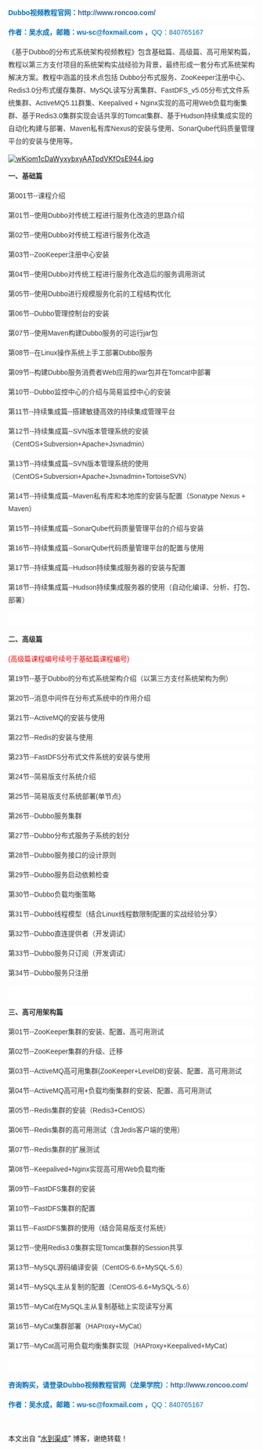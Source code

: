 <p style="color:rgb(51,51,51);font-family:Arial;font-size:14px;line-height:26px;white-space:normal;background-color:rgb(255,255,255);"><strong><span style="color:rgb(0,112,192);font-family:Tahoma, Arial, Roboto, '宋体';">Dubbo视频教程官网：</span><a href="http://www.roncoo.com/" style="color:rgb(51,102,153);text-decoration:none;font-family:Tahoma, Arial, Roboto, '宋体';" target="_blank">http://www.roncoo.com/</a></strong></p>
<p style="color:rgb(51,51,51);font-family:Arial;font-size:14px;line-height:26px;white-space:normal;background-color:rgb(255,255,255);"><span style="font-family:Tahoma, Arial, Roboto, '宋体';"><span style="color:rgb(0,112,192);"><strong>作者：吴水成，邮箱：wu-sc@foxmail.com ，</strong></span><span style="color:rgb(0,112,192);">QQ：840765167</span></span></p>
<p style="color:rgb(51,51,51);font-family:Arial;font-size:14px;line-height:26px;white-space:normal;background-color:rgb(255,255,255);"><span style="font-family:Tahoma, Arial, Roboto, '宋体';">《基于Dubbo的分布式系统架构视频教程》包含基础篇、高级篇、高可用架构篇，教程以第三方支付项目的系统架构实战经验为背景，最终形成一套分布式系统架构解决方案。教程中涵盖的技术点包括 Dubbo分布式服务、ZooKeeper注册中心、Redis3.0分布式缓存集群、MySQL读写分离集群、FastDFS_v5.05分布式文件系统集群、ActiveMQ5.11群集、Keepalived + Nginx实现的高可用Web负载均衡集群、基于Redis3.0集群实现会话共享的Tomcat集群、基于Hudson持续集成实现的自动化构建与部署、Maven私有库Nexus的安装与使用、SonarQube代码质量管理平台的安装与使用等。</span></p>
<p><a href="http://s2.51cto.com/wyfs02/M01/7E/87/wKiom1cDaWyxybxyAATpdVKfOsE944.jpg" target="_blank"><img onload="if(this.width>650) this.width=650;" src="http://s2.51cto.com/wyfs02/M01/7E/87/wKiom1cDaWyxybxyAATpdVKfOsE944.jpg" title="第三方支付系统--应用架构_2016-01-12_14px.jpg" alt="wKiom1cDaWyxybxyAATpdVKfOsE944.jpg"></a></p>
<p style="color:rgb(51,51,51);font-size:14px;line-height:26px;white-space:normal;font-family:Tahoma, Arial, Roboto, '宋体';clear:both;background-color:rgb(255,255,255);"><strong>一、基础篇</strong></p>
<p style="color:rgb(51,51,51);font-size:14px;line-height:26px;white-space:normal;font-family:Tahoma, Arial, Roboto, '宋体';clear:both;background-color:rgb(255,255,255);">第001节--课程介绍</p>
<p style="color:rgb(51,51,51);font-size:14px;line-height:26px;white-space:normal;font-family:Tahoma, Arial, Roboto, '宋体';clear:both;background-color:rgb(255,255,255);">第01节--使用Dubbo对传统工程进行服务化改造的思路介绍</p>
<p style="color:rgb(51,51,51);font-size:14px;line-height:26px;white-space:normal;font-family:Tahoma, Arial, Roboto, '宋体';clear:both;background-color:rgb(255,255,255);">第02节--使用Dubbo对传统工程进行服务化改造</p>
<p style="color:rgb(51,51,51);font-size:14px;line-height:26px;white-space:normal;font-family:Tahoma, Arial, Roboto, '宋体';clear:both;background-color:rgb(255,255,255);">第03节--ZooKeeper注册中心安装</p>
<p style="color:rgb(51,51,51);font-size:14px;line-height:26px;white-space:normal;font-family:Tahoma, Arial, Roboto, '宋体';clear:both;background-color:rgb(255,255,255);">第04节--使用Dubbo对传统工程进行服务化改造后的服务调用测试</p>
<p style="color:rgb(51,51,51);font-size:14px;line-height:26px;white-space:normal;font-family:Tahoma, Arial, Roboto, '宋体';clear:both;background-color:rgb(255,255,255);">第05节--使用Dubbo进行规模服务化前的工程结构优化</p>
<p style="color:rgb(51,51,51);font-size:14px;line-height:26px;white-space:normal;font-family:Tahoma, Arial, Roboto, '宋体';clear:both;background-color:rgb(255,255,255);">第06节--Dubbo管理控制台的安装</p>
<p style="color:rgb(51,51,51);font-size:14px;line-height:26px;white-space:normal;font-family:Tahoma, Arial, Roboto, '宋体';clear:both;background-color:rgb(255,255,255);">第07节--使用Maven构建Dubbo服务的可运行jar包</p>
<p style="color:rgb(51,51,51);font-size:14px;line-height:26px;white-space:normal;font-family:Tahoma, Arial, Roboto, '宋体';clear:both;background-color:rgb(255,255,255);">第08节--在Linux操作系统上手工部署Dubbo服务</p>
<p style="color:rgb(51,51,51);font-size:14px;line-height:26px;white-space:normal;font-family:Tahoma, Arial, Roboto, '宋体';clear:both;background-color:rgb(255,255,255);">第09节--构建Dubbo服务消费者Web应用的war包并在Tomcat中部署</p>
<p style="color:rgb(51,51,51);font-size:14px;line-height:26px;white-space:normal;font-family:Tahoma, Arial, Roboto, '宋体';clear:both;background-color:rgb(255,255,255);">第10节--Dubbo监控中心的介绍与简易监控中心的安装</p>
<p style="color:rgb(51,51,51);font-size:14px;line-height:26px;white-space:normal;font-family:Tahoma, Arial, Roboto, '宋体';clear:both;background-color:rgb(255,255,255);">第11节--持续集成篇--搭建敏捷高效的持续集成管理平台</p>
<p style="color:rgb(51,51,51);font-size:14px;line-height:26px;white-space:normal;font-family:Tahoma, Arial, Roboto, '宋体';clear:both;background-color:rgb(255,255,255);">第12节--持续集成篇--SVN版本管理系统的安装（CentOS+Subversion+Apache+Jsvnadmin）</p>
<p style="color:rgb(51,51,51);font-size:14px;line-height:26px;white-space:normal;font-family:Tahoma, Arial, Roboto, '宋体';clear:both;background-color:rgb(255,255,255);">第13节--持续集成篇--SVN版本管理系统的使用（CentOS+Subversion+Apache+Jsvnadmin+TortoiseSVN）</p>
<p style="color:rgb(51,51,51);font-size:14px;line-height:26px;white-space:normal;font-family:Tahoma, Arial, Roboto, '宋体';clear:both;background-color:rgb(255,255,255);">第14节--持续集成篇--Maven私有库和本地库的安装与配置（Sonatype Nexus + Maven）</p>
<p style="color:rgb(51,51,51);font-size:14px;line-height:26px;white-space:normal;font-family:Tahoma, Arial, Roboto, '宋体';clear:both;background-color:rgb(255,255,255);">第15节--持续集成篇--SonarQube代码质量管理平台的介绍与安装</p>
<p style="color:rgb(51,51,51);font-size:14px;line-height:26px;white-space:normal;font-family:Tahoma, Arial, Roboto, '宋体';clear:both;background-color:rgb(255,255,255);">第16节--持续集成篇--SonarQube代码质量管理平台的配置与使用</p>
<p style="color:rgb(51,51,51);font-size:14px;line-height:26px;white-space:normal;font-family:Tahoma, Arial, Roboto, '宋体';clear:both;background-color:rgb(255,255,255);">第17节--持续集成篇--Hudson持续集成服务器的安装与配置</p>
<p style="color:rgb(51,51,51);font-size:14px;line-height:26px;white-space:normal;font-family:Tahoma, Arial, Roboto, '宋体';clear:both;background-color:rgb(255,255,255);">第18节--持续集成篇--Hudson持续集成服务器的使用（自动化编译、分析、打包、部署）</p>
<p style="color:rgb(51,51,51);font-size:14px;line-height:26px;white-space:normal;font-family:Tahoma, Arial, Roboto, '宋体';clear:both;background-color:rgb(255,255,255);"><br></p>
<p style="color:rgb(51,51,51);font-size:14px;line-height:26px;white-space:normal;font-family:Tahoma, Arial, Roboto, '宋体';clear:both;background-color:rgb(255,255,255);"><strong>二、高级篇</strong></p>
<p style="color:rgb(51,51,51);font-size:14px;line-height:26px;white-space:normal;font-family:Tahoma, Arial, Roboto, '宋体';clear:both;background-color:rgb(255,255,255);"><span style="color:rgb(255,0,0);">(高级篇课程编号续号于基础篇课程编号)</span></p>
<p style="color:rgb(51,51,51);font-size:14px;line-height:26px;white-space:normal;font-family:Tahoma, Arial, Roboto, '宋体';clear:both;background-color:rgb(255,255,255);">第19节--基于Dubbo的分布式系统架构介绍（以第三方支付系统架构为例）</p>
<p style="color:rgb(51,51,51);font-size:14px;line-height:26px;white-space:normal;font-family:Tahoma, Arial, Roboto, '宋体';clear:both;background-color:rgb(255,255,255);">第20节--消息中间件在分布式系统中的作用介绍</p>
<p style="color:rgb(51,51,51);font-size:14px;line-height:26px;white-space:normal;font-family:Tahoma, Arial, Roboto, '宋体';clear:both;background-color:rgb(255,255,255);">第21节--ActiveMQ的安装与使用</p>
<p style="color:rgb(51,51,51);font-size:14px;line-height:26px;white-space:normal;font-family:Tahoma, Arial, Roboto, '宋体';clear:both;background-color:rgb(255,255,255);">第22节--Redis的安装与使用</p>
<p style="color:rgb(51,51,51);font-size:14px;line-height:26px;white-space:normal;font-family:Tahoma, Arial, Roboto, '宋体';clear:both;background-color:rgb(255,255,255);">第23节--FastDFS分布式文件系统的安装与使用</p>
<p style="color:rgb(51,51,51);font-size:14px;line-height:26px;white-space:normal;font-family:Tahoma, Arial, Roboto, '宋体';clear:both;background-color:rgb(255,255,255);">第24节--简易版支付系统介绍</p>
<p style="color:rgb(51,51,51);font-size:14px;line-height:26px;white-space:normal;font-family:Tahoma, Arial, Roboto, '宋体';clear:both;background-color:rgb(255,255,255);">第25节--简易版支付系统部署(单节点)</p>
<p style="color:rgb(51,51,51);font-size:14px;line-height:26px;white-space:normal;font-family:Tahoma, Arial, Roboto, '宋体';clear:both;background-color:rgb(255,255,255);">第26节--Dubbo服务集群</p>
<p style="color:rgb(51,51,51);font-size:14px;line-height:26px;white-space:normal;font-family:Tahoma, Arial, Roboto, '宋体';clear:both;background-color:rgb(255,255,255);">第27节--Dubbo分布式服务子系统的划分</p>
<p style="color:rgb(51,51,51);font-size:14px;line-height:26px;white-space:normal;font-family:Tahoma, Arial, Roboto, '宋体';clear:both;background-color:rgb(255,255,255);">第28节--Dubbo服务接口的设计原则</p>
<p style="color:rgb(51,51,51);font-size:14px;line-height:26px;white-space:normal;font-family:Tahoma, Arial, Roboto, '宋体';clear:both;background-color:rgb(255,255,255);">第29节--Dubbo服务启动依赖检查</p>
<p style="color:rgb(51,51,51);font-size:14px;line-height:26px;white-space:normal;font-family:Tahoma, Arial, Roboto, '宋体';clear:both;background-color:rgb(255,255,255);">第30节--Dubbo负载均衡策略</p>
<p style="color:rgb(51,51,51);font-size:14px;line-height:26px;white-space:normal;font-family:Tahoma, Arial, Roboto, '宋体';clear:both;background-color:rgb(255,255,255);">第31节--Dubbo线程模型（结合Linux线程数限制配置的实战经验分享）</p>
<p style="color:rgb(51,51,51);font-size:14px;line-height:26px;white-space:normal;font-family:Tahoma, Arial, Roboto, '宋体';clear:both;background-color:rgb(255,255,255);">第32节--Dubbo直连提供者（开发调试）</p>
<p style="color:rgb(51,51,51);font-size:14px;line-height:26px;white-space:normal;font-family:Tahoma, Arial, Roboto, '宋体';clear:both;background-color:rgb(255,255,255);">第33节--Dubbo服务只订阅（开发调试）</p>
<p style="color:rgb(51,51,51);font-size:14px;line-height:26px;white-space:normal;font-family:Tahoma, Arial, Roboto, '宋体';clear:both;background-color:rgb(255,255,255);">第34节--Dubbo服务只注册</p>
<p style="color:rgb(51,51,51);font-size:14px;line-height:26px;white-space:normal;font-family:Tahoma, Arial, Roboto, '宋体';clear:both;background-color:rgb(255,255,255);"><br></p>
<p style="color:rgb(51,51,51);font-size:14px;line-height:26px;white-space:normal;font-family:Tahoma, Arial, Roboto, '宋体';clear:both;background-color:rgb(255,255,255);"><strong>三、高可用架构篇</strong></p>
<p style="color:rgb(51,51,51);font-size:14px;line-height:26px;white-space:normal;font-family:Tahoma, Arial, Roboto, '宋体';clear:both;background-color:rgb(255,255,255);">第01节--ZooKeeper集群的安装、配置、高可用测试</p>
<p style="color:rgb(51,51,51);font-size:14px;line-height:26px;white-space:normal;font-family:Tahoma, Arial, Roboto, '宋体';clear:both;background-color:rgb(255,255,255);">第02节--ZooKeeper集群的升级、迁移</p>
<p style="color:rgb(51,51,51);font-size:14px;line-height:26px;white-space:normal;font-family:Tahoma, Arial, Roboto, '宋体';clear:both;background-color:rgb(255,255,255);">第03节--ActiveMQ高可用集群(ZooKeeper+LevelDB)安装、配置、高可用测试</p>
<p style="color:rgb(51,51,51);font-size:14px;line-height:26px;white-space:normal;font-family:Tahoma, Arial, Roboto, '宋体';clear:both;background-color:rgb(255,255,255);">第04节--ActiveMQ高可用+负载均衡集群的安装、配置、高可用测试</p>
<p style="color:rgb(51,51,51);font-size:14px;line-height:26px;white-space:normal;font-family:Tahoma, Arial, Roboto, '宋体';clear:both;background-color:rgb(255,255,255);">第05节--Redis集群的安装（Redis3+CentOS）</p>
<p style="color:rgb(51,51,51);font-size:14px;line-height:26px;white-space:normal;font-family:Tahoma, Arial, Roboto, '宋体';clear:both;background-color:rgb(255,255,255);">第06节--Redis集群的高可用测试（含Jedis客户端的使用）</p>
<p style="color:rgb(51,51,51);font-size:14px;line-height:26px;white-space:normal;font-family:Tahoma, Arial, Roboto, '宋体';clear:both;background-color:rgb(255,255,255);">第07节--Redis集群的扩展测试</p>
<p style="color:rgb(51,51,51);font-size:14px;line-height:26px;white-space:normal;font-family:Tahoma, Arial, Roboto, '宋体';clear:both;background-color:rgb(255,255,255);">第08节--Keepalived+Nginx实现高可用Web负载均衡</p>
<p style="color:rgb(51,51,51);font-size:14px;line-height:26px;white-space:normal;font-family:Tahoma, Arial, Roboto, '宋体';clear:both;background-color:rgb(255,255,255);">第09节--FastDFS集群的安装</p>
<p style="color:rgb(51,51,51);font-size:14px;line-height:26px;white-space:normal;font-family:Tahoma, Arial, Roboto, '宋体';clear:both;background-color:rgb(255,255,255);">第10节--FastDFS集群的配置</p>
<p style="color:rgb(51,51,51);font-size:14px;line-height:26px;white-space:normal;font-family:Tahoma, Arial, Roboto, '宋体';clear:both;background-color:rgb(255,255,255);">第11节--FastDFS集群的使用（结合简易版支付系统）</p>
<p style="color:rgb(51,51,51);font-size:14px;line-height:26px;white-space:normal;font-family:Tahoma, Arial, Roboto, '宋体';clear:both;background-color:rgb(255,255,255);">第12节--使用Redis3.0集群实现Tomcat集群的Session共享</p>
<p style="color:rgb(51,51,51);font-size:14px;line-height:26px;white-space:normal;font-family:Tahoma, Arial, Roboto, '宋体';clear:both;background-color:rgb(255,255,255);">第13节--MySQL源码编译安装（CentOS-6.6+MySQL-5.6）</p>
<p style="color:rgb(51,51,51);font-size:14px;line-height:26px;white-space:normal;font-family:Tahoma, Arial, Roboto, '宋体';clear:both;background-color:rgb(255,255,255);">第14节--MySQL主从复制的配置（CentOS-6.6+MySQL-5.6）</p>
<p style="color:rgb(51,51,51);font-size:14px;line-height:26px;white-space:normal;font-family:Tahoma, Arial, Roboto, '宋体';clear:both;background-color:rgb(255,255,255);">第15节--MyCat在MySQL主从复制基础上实现读写分离</p>
<p style="color:rgb(51,51,51);font-size:14px;line-height:26px;white-space:normal;font-family:Tahoma, Arial, Roboto, '宋体';clear:both;background-color:rgb(255,255,255);">第16节--MyCat集群部署（HAProxy+MyCat）<br></p>
<p style="color:rgb(51,51,51);font-size:14px;line-height:26px;white-space:normal;font-family:Tahoma, Arial, Roboto, '宋体';clear:both;background-color:rgb(255,255,255);">第17节--MyCat高可用负载均衡集群实现（HAProxy+Keepalived+MyCat）<br></p>
<p style="color:rgb(51,51,51);font-family:Arial;font-size:14px;line-height:26px;white-space:normal;background-color:rgb(255,255,255);"><br></p>
<p style="color:rgb(51,51,51);font-family:Arial;font-size:14px;line-height:26px;white-space:normal;background-color:rgb(255,255,255);"><strong><span style="color:rgb(0,112,192);font-family:Tahoma, Arial, Roboto, '宋体';">咨询购买，请登录Dubbo视频教程官网（龙果学院）：</span><a href="http://www.roncoo.com/" style="color:rgb(51,102,153);text-decoration:none;font-family:Tahoma, Arial, Roboto, '宋体';" target="_blank">http://www.roncoo.com/</a></strong></p>
<p style="color:rgb(51,51,51);font-family:Arial;font-size:14px;line-height:26px;white-space:normal;background-color:rgb(255,255,255);"><span style="font-family:Tahoma, Arial, Roboto, '宋体';"><span style="color:rgb(0,112,192);"><strong>作者：吴水成，邮箱：wu-sc@foxmail.com ，</strong></span><span style="color:rgb(0,112,192);">QQ：840765167</span></span></p>
<p><br></p>
<p>本文出自 “<a href="http://wushuicheng.blog.51cto.com">水到渠成</a>” 博客，谢绝转载！</p>
